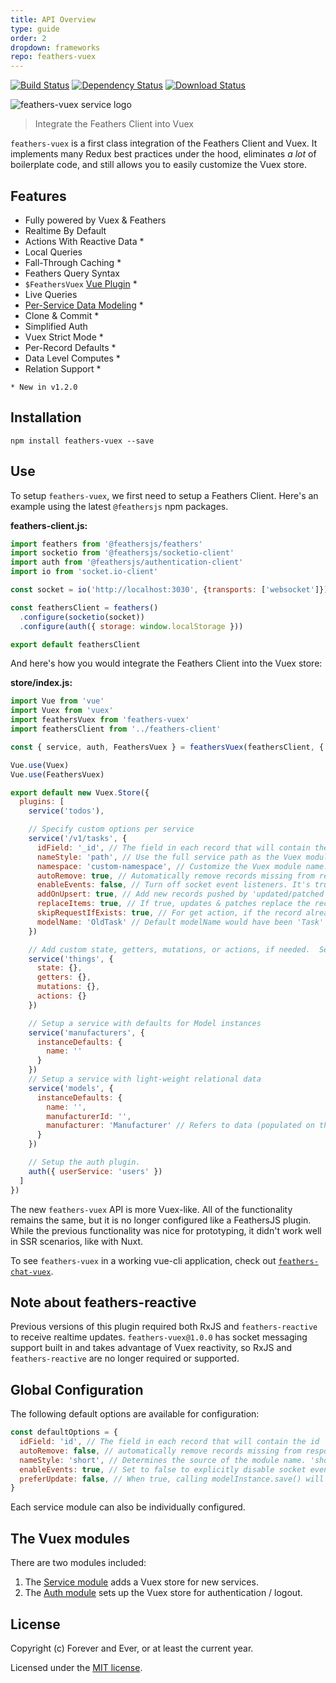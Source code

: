 ```yaml
---
title: API Overview
type: guide
order: 2
dropdown: frameworks
repo: feathers-vuex
---
```


<!--- Usage ------------------------------------------------------------------------------------ -->
[![Build Status](https://travis-ci.org/feathers-plus/feathers-vuex.png?branch=master)](https://travis-ci.org/feathers-plus/feathers-vuex)
[![Dependency Status](https://img.shields.io/david/feathers-plus/feathers-vuex.svg?style=flat-square)](https://david-dm.org/feathers-plus/feathers-vuex)
[![Download Status](https://img.shields.io/npm/dm/feathers-vuex.svg?style=flat-square)](https://www.npmjs.com/package/feathers-vuex)

![feathers-vuex service logo](https://github.com/feathers-plus/feathers-vuex/raw/master/service-logo.png)

> Integrate the Feathers Client into Vuex

`feathers-vuex` is a first class integration of the Feathers Client and Vuex.  It implements many Redux best practices under the hood, eliminates *a lot* of boilerplate code, and still allows you to easily customize the Vuex store.

## Features

- Fully powered by Vuex & Feathers
- Realtime By Default
- Actions With Reactive Data *
- Local Queries
- Fall-Through Caching *
- Feathers Query Syntax
- `$FeathersVuex` [Vue Plugin](/v1/feathers-vuex/vue-plugin.html) *
- Live Queries
- [Per-Service Data Modeling](/v1/feathers-vuex/common-patterns.html#Basic-Data-Modeling-with-instanceDefaults) *
- Clone & Commit *
- Simplified Auth
- Vuex Strict Mode *
- Per-Record Defaults *
- Data Level Computes *
- Relation Support *

`* New in v1.2.0`

## Installation

```
npm install feathers-vuex --save
```

## Use
To setup `feathers-vuex`, we first need to setup a Feathers Client.  Here's an example using the latest `@feathersjs` npm packages.

**feathers-client.js:**
```js
import feathers from '@feathersjs/feathers'
import socketio from '@feathersjs/socketio-client'
import auth from '@feathersjs/authentication-client'
import io from 'socket.io-client'

const socket = io('http://localhost:3030', {transports: ['websocket']})

const feathersClient = feathers()
  .configure(socketio(socket))
  .configure(auth({ storage: window.localStorage }))

export default feathersClient
```

And here's how you would integrate the Feathers Client into the Vuex store:

**store/index.js:**
```js
import Vue from 'vue'
import Vuex from 'vuex'
import feathersVuex from 'feathers-vuex'
import feathersClient from '../feathers-client'

const { service, auth, FeathersVuex } = feathersVuex(feathersClient, { idField: '_id' })

Vue.use(Vuex)
Vue.use(FeathersVuex)

export default new Vuex.Store({
  plugins: [
    service('todos'),

    // Specify custom options per service
    service('/v1/tasks', {
      idField: '_id', // The field in each record that will contain the id
      nameStyle: 'path', // Use the full service path as the Vuex module name, instead of just the last section
      namespace: 'custom-namespace', // Customize the Vuex module name.  Overrides nameStyle.
      autoRemove: true, // Automatically remove records missing from responses (only use with feathers-rest)
      enableEvents: false, // Turn off socket event listeners. It's true by default
      addOnUpsert: true, // Add new records pushed by 'updated/patched' socketio events into store, instead of discarding them. It's false by default
      replaceItems: true, // If true, updates & patches replace the record in the store. Default is false, which merges in changes
      skipRequestIfExists: true, // For get action, if the record already exists in store, skip the remote request. It's false by default
      modelName: 'OldTask' // Default modelName would have been 'Task'
    })

    // Add custom state, getters, mutations, or actions, if needed.  See example in another section, below.
    service('things', {
      state: {},
      getters: {},
      mutations: {},
      actions: {}
    })

    // Setup a service with defaults for Model instances
    service('manufacturers', {
      instanceDefaults: {
        name: ''
      }
    })
    // Setup a service with light-weight relational data
    service('models', {
      instanceDefaults: {
        name: '',
        manufacturerId: '',
        manufacturer: 'Manufacturer' // Refers to data (populated on the server) that gets put in the `manufacturers` vuex store.
      }
    })

    // Setup the auth plugin.
    auth({ userService: 'users' })
  ]
})
```

The new `feathers-vuex` API is more Vuex-like.  All of the functionality remains the same, but it is no longer configured like a FeathersJS plugin.  While the previous functionality was nice for prototyping, it didn't work well in SSR scenarios, like with Nuxt.

To see `feathers-vuex` in a working vue-cli application, check out [`feathers-chat-vuex`](https://github.com/feathers-plus/feathers-chat-vuex).


## Note about feathers-reactive
Previous versions of this plugin required both RxJS and `feathers-reactive` to receive realtime updates.  `feathers-vuex@1.0.0` has socket messaging support built in and takes advantage of Vuex reactivity, so RxJS and `feathers-reactive` are no longer required or supported.

## Global Configuration

The following default options are available for configuration:

```js
const defaultOptions = {
  idField: 'id', // The field in each record that will contain the id
  autoRemove: false, // automatically remove records missing from responses (only use with feathers-rest)
  nameStyle: 'short', // Determines the source of the module name. 'short' or 'path'
  enableEvents: true, // Set to false to explicitly disable socket event handlers.
  preferUpdate: false, // When true, calling modelInstance.save() will do an update instead of a patch.
}
```

Each service module can also be individually configured.

## The Vuex modules

There are two modules included:
1. The [Service module](/v1/feathers-vuex/service-module.html) adds a Vuex store for new services.
2. The [Auth module](/v1/feathers-vuex/auth-module.html) sets up the Vuex store for authentication / logout.


## License

Copyright (c) Forever and Ever, or at least the current year.

Licensed under the [MIT license](LICENSE).
